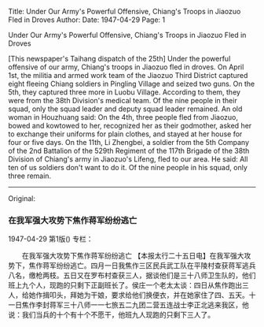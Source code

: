 Title: Under Our Army's Powerful Offensive, Chiang's Troops in Jiaozuo Fled in Droves
Author:
Date: 1947-04-29
Page: 1

Under Our Army's Powerful Offensive, Chiang's Troops in Jiaozuo Fled in Droves

[This newspaper's Taihang dispatch of the 25th] Under the powerful offensive of our army, Chiang's troops in Jiaozuo fled in droves. On April 1st, the militia and armed work team of the Jiaozuo Third District captured eight fleeing Chiang soldiers in Pingling Village and seized two guns. On the 5th, they captured three more in Luobu Village. According to them, they were from the 38th Division's medical team. Of the nine people in their squad, only the squad leader and deputy squad leader remained. An old woman in Houzhuang said: On the 4th, three people fled from Jiaozuo, bowed and kowtowed to her, recognized her as their godmother, asked her to exchange their uniforms for plain clothes, and stayed at her house for four or five days. On the 11th, Li Zhengbei, a soldier from the 5th Company of the 2nd Battalion of the 529th Regiment of the 117th Brigade of the 38th Division of Chiang's army in Jiaozuo's Lifeng, fled to our area. He said: All ten of us soldiers don't want to do it. Of the nine people in his squad, only three remain.



<hr /> 

Original: 


### 在我军强大攻势下焦作蒋军纷纷逃亡

1947-04-29
第1版()
专栏：

　　在我军强大攻势下焦作蒋军纷纷逃亡
    【本报太行二十五日电】在我军强大攻势下，焦作蒋军纷纷逃亡。四月一日我焦作三区民兵武工队在平陵村查获蒋军逃兵八名，缴枪两枝。五日又在罗布村查获三人，据谈他们是三十八师卫生队的，他们班上九个人，现跑的只剩下正副班长了。侯庄一个老太太谈：四日从焦作跑出三人，给她作揖叩头，拜她为干娘，要求给他们换便衣，并在她家住了四、五天。十一日焦作李封蒋军三十八师一一七旅五二九团二营五连战士李正北逃来我区，他说：我们当兵的十个有十个不愿干，他班九人现跑的只剩下三人了。
